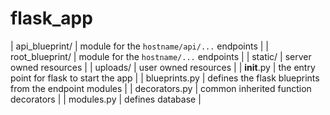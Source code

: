 # flask_app

| api_blueprint/ | module for the `hostname/api/...` endpoints |
| root_blueprint/ | module for the `hostname/...` endpoints |
| static/ | server owned resources |
| uploads/ | user owned resources |
| __init__.py | the entry point for flask to start the app |
| blueprints.py | defines the flask blueprints from the endpoint modules |
| decorators.py | common inherited function decorators |
| modules.py | defines database |